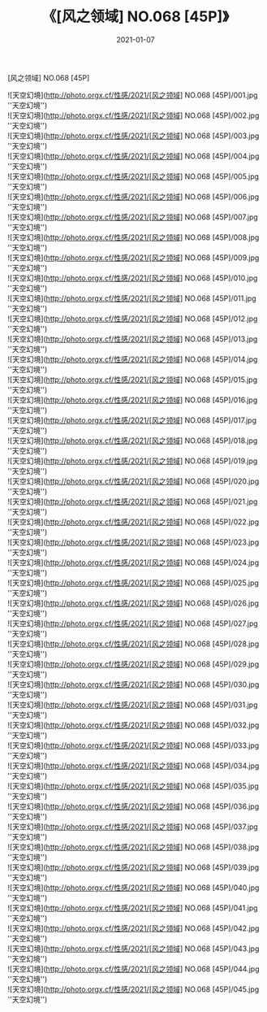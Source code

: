 ﻿---
layout: post
title:  《[风之领域] NO.068 [45P]》
date:   2021-01-07
image: http://photo.orgx.cf/性感/2021/[风之领域] NO.068 [45P]/000.jpg
categories: [美女, 性感, 泳衣]
---

[风之领域] NO.068 [45P]



![天空幻境](http://photo.orgx.cf/性感/2021/[风之领域] NO.068 [45P]/001.jpg ''天空幻境'') <br>
![天空幻境](http://photo.orgx.cf/性感/2021/[风之领域] NO.068 [45P]/002.jpg ''天空幻境'') <br>
![天空幻境](http://photo.orgx.cf/性感/2021/[风之领域] NO.068 [45P]/003.jpg ''天空幻境'') <br>
![天空幻境](http://photo.orgx.cf/性感/2021/[风之领域] NO.068 [45P]/004.jpg ''天空幻境'') <br>
![天空幻境](http://photo.orgx.cf/性感/2021/[风之领域] NO.068 [45P]/005.jpg ''天空幻境'') <br>
![天空幻境](http://photo.orgx.cf/性感/2021/[风之领域] NO.068 [45P]/006.jpg ''天空幻境'') <br>
![天空幻境](http://photo.orgx.cf/性感/2021/[风之领域] NO.068 [45P]/007.jpg ''天空幻境'') <br>
![天空幻境](http://photo.orgx.cf/性感/2021/[风之领域] NO.068 [45P]/008.jpg ''天空幻境'') <br>
![天空幻境](http://photo.orgx.cf/性感/2021/[风之领域] NO.068 [45P]/009.jpg ''天空幻境'') <br>
![天空幻境](http://photo.orgx.cf/性感/2021/[风之领域] NO.068 [45P]/010.jpg ''天空幻境'') <br>
![天空幻境](http://photo.orgx.cf/性感/2021/[风之领域] NO.068 [45P]/011.jpg ''天空幻境'') <br>
![天空幻境](http://photo.orgx.cf/性感/2021/[风之领域] NO.068 [45P]/012.jpg ''天空幻境'') <br>
![天空幻境](http://photo.orgx.cf/性感/2021/[风之领域] NO.068 [45P]/013.jpg ''天空幻境'') <br>
![天空幻境](http://photo.orgx.cf/性感/2021/[风之领域] NO.068 [45P]/014.jpg ''天空幻境'') <br>
![天空幻境](http://photo.orgx.cf/性感/2021/[风之领域] NO.068 [45P]/015.jpg ''天空幻境'') <br>
![天空幻境](http://photo.orgx.cf/性感/2021/[风之领域] NO.068 [45P]/016.jpg ''天空幻境'') <br>
![天空幻境](http://photo.orgx.cf/性感/2021/[风之领域] NO.068 [45P]/017.jpg ''天空幻境'') <br>
![天空幻境](http://photo.orgx.cf/性感/2021/[风之领域] NO.068 [45P]/018.jpg ''天空幻境'') <br>
![天空幻境](http://photo.orgx.cf/性感/2021/[风之领域] NO.068 [45P]/019.jpg ''天空幻境'') <br>
![天空幻境](http://photo.orgx.cf/性感/2021/[风之领域] NO.068 [45P]/020.jpg ''天空幻境'') <br>
![天空幻境](http://photo.orgx.cf/性感/2021/[风之领域] NO.068 [45P]/021.jpg ''天空幻境'') <br>
![天空幻境](http://photo.orgx.cf/性感/2021/[风之领域] NO.068 [45P]/022.jpg ''天空幻境'') <br>
![天空幻境](http://photo.orgx.cf/性感/2021/[风之领域] NO.068 [45P]/023.jpg ''天空幻境'') <br>
![天空幻境](http://photo.orgx.cf/性感/2021/[风之领域] NO.068 [45P]/024.jpg ''天空幻境'') <br>
![天空幻境](http://photo.orgx.cf/性感/2021/[风之领域] NO.068 [45P]/025.jpg ''天空幻境'') <br>
![天空幻境](http://photo.orgx.cf/性感/2021/[风之领域] NO.068 [45P]/026.jpg ''天空幻境'') <br>
![天空幻境](http://photo.orgx.cf/性感/2021/[风之领域] NO.068 [45P]/027.jpg ''天空幻境'') <br>
![天空幻境](http://photo.orgx.cf/性感/2021/[风之领域] NO.068 [45P]/028.jpg ''天空幻境'') <br>
![天空幻境](http://photo.orgx.cf/性感/2021/[风之领域] NO.068 [45P]/029.jpg ''天空幻境'') <br>
![天空幻境](http://photo.orgx.cf/性感/2021/[风之领域] NO.068 [45P]/030.jpg ''天空幻境'') <br>
![天空幻境](http://photo.orgx.cf/性感/2021/[风之领域] NO.068 [45P]/031.jpg ''天空幻境'') <br>
![天空幻境](http://photo.orgx.cf/性感/2021/[风之领域] NO.068 [45P]/032.jpg ''天空幻境'') <br>
![天空幻境](http://photo.orgx.cf/性感/2021/[风之领域] NO.068 [45P]/033.jpg ''天空幻境'') <br>
![天空幻境](http://photo.orgx.cf/性感/2021/[风之领域] NO.068 [45P]/034.jpg ''天空幻境'') <br>
![天空幻境](http://photo.orgx.cf/性感/2021/[风之领域] NO.068 [45P]/035.jpg ''天空幻境'') <br>
![天空幻境](http://photo.orgx.cf/性感/2021/[风之领域] NO.068 [45P]/036.jpg ''天空幻境'') <br>
![天空幻境](http://photo.orgx.cf/性感/2021/[风之领域] NO.068 [45P]/037.jpg ''天空幻境'') <br>
![天空幻境](http://photo.orgx.cf/性感/2021/[风之领域] NO.068 [45P]/038.jpg ''天空幻境'') <br>
![天空幻境](http://photo.orgx.cf/性感/2021/[风之领域] NO.068 [45P]/039.jpg ''天空幻境'') <br>
![天空幻境](http://photo.orgx.cf/性感/2021/[风之领域] NO.068 [45P]/040.jpg ''天空幻境'') <br>
![天空幻境](http://photo.orgx.cf/性感/2021/[风之领域] NO.068 [45P]/041.jpg ''天空幻境'') <br>
![天空幻境](http://photo.orgx.cf/性感/2021/[风之领域] NO.068 [45P]/042.jpg ''天空幻境'') <br>
![天空幻境](http://photo.orgx.cf/性感/2021/[风之领域] NO.068 [45P]/043.jpg ''天空幻境'') <br>
![天空幻境](http://photo.orgx.cf/性感/2021/[风之领域] NO.068 [45P]/044.jpg ''天空幻境'') <br>
![天空幻境](http://photo.orgx.cf/性感/2021/[风之领域] NO.068 [45P]/045.jpg ''天空幻境'') <br>